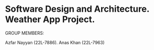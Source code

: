 # Software Design and Architecture. Weather App Project.

GROUP MEMBERS: 

Azfar Nayyan (22L-7886).
Anas Khan (22L-7963)
